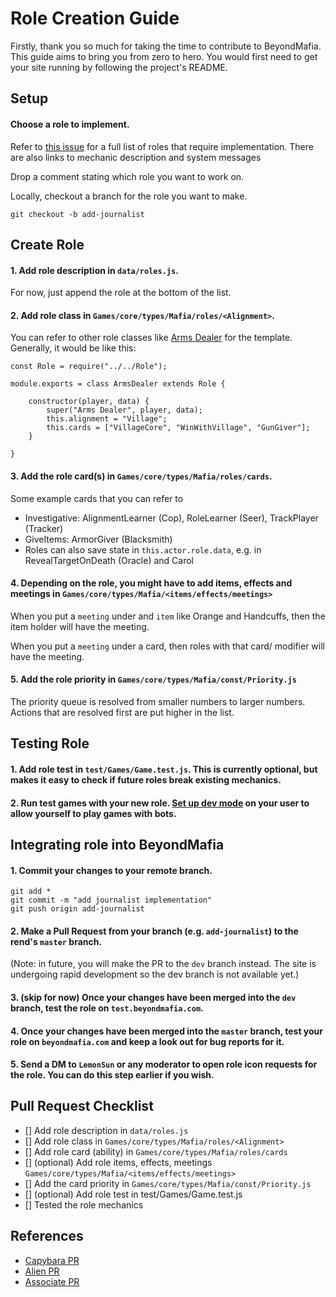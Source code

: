 # Role Creation Guide

Firstly, thank you so much for taking the time to contribute to BeyondMafia. This guide aims to bring you from zero to hero. You would first need to get your site running by following the project's README.

## Setup

#### Choose a role to implement.

Refer to [this issue](https://github.com/r3ndd/BeyondMafia-Integration/issues/16) for a full list of roles that require implementation. There are also links to mechanic description and system messages

Drop a comment stating which role you want to work on.

Locally, checkout a branch for the role you want to make.

`git checkout -b add-journalist`

## Create Role

#### 1. Add role description in `data/roles.js`. 

For now, just append the role at the bottom of the list.

#### 2. Add role class in `Games/core/types/Mafia/roles/<Alignment>`. 

You can refer to other role classes like [Arms Dealer](/Games/types/Mafia/roles/Village/ArmsDealer.js) for the template. Generally, it would be like this:

```
const Role = require("../../Role");

module.exports = class ArmsDealer extends Role {

	constructor(player, data) {
		super("Arms Dealer", player, data);
		this.alignment = "Village";
		this.cards = ["VillageCore", "WinWithVillage", "GunGiver"];
	}

}
```

#### 3. Add the role card(s) in `Games/core/types/Mafia/roles/cards`.

Some example cards that you can refer to

- Investigative: AlignmentLearner (Cop), RoleLearner (Seer), TrackPlayer (Tracker)
- GiveItems: ArmorGiver (Blacksmith)
- Roles can also save state in `this.actor.role.data`, e.g. in RevealTargetOnDeath (Oracle) and Carol

#### 4. Depending on the role, you might have to add items, effects and meetings in `Games/core/types/Mafia/<items/effects/meetings>`

When you put a `meeting` under and `item` like Orange and Handcuffs, then the item holder will have the meeting.

When you put a `meeting` under a card, then roles with that card/ modifier will have the meeting.

#### 5. Add the role priority in `Games/core/types/Mafia/const/Priority.js`

The priority queue is resolved from smaller numbers to larger numbers. Actions that are resolved first are put higher in the list.

## Testing Role

#### 1. Add role test in `test/Games/Game.test.js`. This is currently optional, but makes it easy to check if future roles break existing mechanics.

#### 2. Run test games with your new role. [Set up dev mode](/docs/bot-games.md) on your user to allow yourself to play games with bots.

## Integrating role into BeyondMafia

#### 1. Commit your changes to your remote branch.

```
git add *
git commit -m "add journalist implementation"
git push origin add-journalist
```

#### 2. Make a Pull Request from your branch (e.g. `add-journalist`) to the rend's `master` branch.

(Note: in future, you will make the PR to the `dev` branch instead. The site is undergoing rapid development so the dev branch is not available yet.)

#### 3. (skip for now) Once your changes have been merged into the `dev` branch, test the role on `test.beyondmafia.com`.

#### 4. Once your changes have been merged into the `master` branch, test your role on `beyondmafia.com` and keep a look out for bug reports for it.

#### 5. Send a DM to `LemonSun` or any moderator to open role icon requests for the role. You can do this step earlier if you wish.

## Pull Request Checklist

- [] Add role description in `data/roles.js`
- [] Add role class in `Games/core/types/Mafia/roles/<Alignment>`
- [] Add role card (ability) in `Games/core/types/Mafia/roles/cards`
- [] (optional) Add role items, effects, meetings `Games/core/types/Mafia/<items/effects/meetings>`
- [] Add the card priority in `Games/core/types/Mafia/const/Priority.js`
- [] (optional) Add role test in test/Games/Game.test.js
- [] Tested the role mechanics

## References

- [Capybara PR](https://github.com/r3ndd/BeyondMafia-Integration/pull/2)
- [Alien PR](https://github.com/r3ndd/BeyondMafia-Integration/pull/11)
- [Associate PR](https://github.com/r3ndd/BeyondMafia-Integration/pull/29)